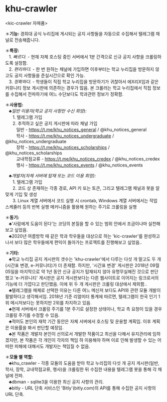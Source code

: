 # khu-crawler
<kic-crawler 자매품>

＊<b>기능:</b> 경희대 공식 누리집에 게시되는 공지 사항들을 자동으로 수집해서 텔레그램 채널로 전송해줍니다.<br>

＊<b>특장:</b><br>
&nbsp;&nbsp;&nbsp;1. <i>빠르다.</i> - 현재 자체 호스팅 중인 서버에서 1분 간격으로 신규 공지 사항을 크롤링하도록 설정함.<br>
&nbsp;&nbsp;&nbsp;2. <i>편리하다.</i> - 한 번 원하는 채널에 가입하면 이후부터는 학교 누리집을 방문하지 않고도 공지 사항들을 준실시간으로 확인 가능.<br>
&nbsp;&nbsp;&nbsp;3. <i>정확하다.</i> - 학생들이 직접 학교 누리집을 방문하기가 귀찮아서 에X리X임과 같은 커뮤니티 정보 게시판에 의존하는 경우가 많음. 본 크롤러는 학교 누리집에서 직접 정보를 수집해서 전파하기에 여느 수단보다도 학과관련 정보가 정확함.<br>

＊<b>사용법:</b><br>
   &nbsp;&nbsp;&nbsp;♣<i>일반 이용자(학교 공지 사항만 수신 희망):</i><br>
      &nbsp;&nbsp;&nbsp;&nbsp;&nbsp;&nbsp;1. 텔레그램 가입<br>
      &nbsp;&nbsp;&nbsp;&nbsp;&nbsp;&nbsp;2. 추적하고 싶은 공지 게시판에 따라 채널 가입<br>
         &nbsp;&nbsp;&nbsp;&nbsp;&nbsp;&nbsp;&nbsp;&nbsp;&nbsp;일반 - https://t.me/khu_notices_general  /  @khu_notices_general<br>
         &nbsp;&nbsp;&nbsp;&nbsp;&nbsp;&nbsp;&nbsp;&nbsp;&nbsp;학사 - https://t.me/khu_notices_undergraduate  /  @khu_notices_undergraduate<br>
         &nbsp;&nbsp;&nbsp;&nbsp;&nbsp;&nbsp;&nbsp;&nbsp;&nbsp;장학 - https://t.me/khu_notices_scholarships  /  @khu_notices_scholarships<br>
         &nbsp;&nbsp;&nbsp;&nbsp;&nbsp;&nbsp;&nbsp;&nbsp;&nbsp;교내학점교류 - https://t.me/khu_notices_credex  / @khu_notices_credex<br>
         &nbsp;&nbsp;&nbsp;&nbsp;&nbsp;&nbsp;&nbsp;&nbsp;&nbsp;행사 - https://t.me/khu_notices_events  / @khu_notices_events<br>
     
   &nbsp;&nbsp;&nbsp;♣<i>개발자(자체 서버에 탑재 또는 코드 이용 희망):</i><br>
      &nbsp;&nbsp;&nbsp;&nbsp;&nbsp;&nbsp;1. 텔레그램 가입<br>
      &nbsp;&nbsp;&nbsp;&nbsp;&nbsp;&nbsp;2. 코드 상 존재하는 각종 경로, API 키 또는 토큰, 그리고 텔레그램 채널과 봇을 알맞게 기입 및 생성<br>
      &nbsp;&nbsp;&nbsp;&nbsp;&nbsp;&nbsp;3. Linux 계열 서버에서 코드 실행 시 crontab, Windows 계열 서버에서는 작업 스케쥴러 등의 반복 실행 메커니즘을 활용해 원하는 주기로 크롤링을 실행<br>

＊<b>동기:</b><br>
&nbsp;&nbsp;&nbsp;♣'사람에게 도움이 된다'는 코딩의 본질을 할 수 있는 범위 안에서 조금이나마 실천해보고 싶었음.<br>
&nbsp;&nbsp;&nbsp;♣2020년 여름방학 때 같은 학과 학우들을 대상으로 하는 'kic-crawler'를 완성하고 나서 보다 많은 학우들에게 편익이 돌아가는 프로젝트를 진행해보고 싶었음..<br>

＊<b>기타:</b><br>
&nbsp;&nbsp;&nbsp;♣학교 누리집 공지 게시판의 갯수는 'khu-crawler'에서 다루는 다섯 개 말고도 두 개(시간표 변경, e-커뮤니티)가 더 존재함. 하지만, '시간표 변경' 게시판은 2018년 09월 05일을 마지막으로 약 1년 동안 신규 공지가 탑재되지 않아 유명무실해진 것으로 판단했고 'e-커뮤니티' 게시판은 공지 게시판보다는 다른 웹사이트로 이어지는 링크로서의 기능에 더 가깝다고 판단했음. 이에 위 두 개 게시판은 크롤링 대상에서 제외함..<br>
&nbsp;&nbsp;&nbsp;♣텔레그램을 매체로 선택한 이유는 다른 여느 메신저 보다도 API와 관련 모듈 개발이 활발하다고 생각해서임. 2018년 기준 리얼미터 통계에 따르면, 텔레그램이 한국 인기 1위 메시저보다는 못하지만 2위를 차지하고 있음.<br>
&nbsp;&nbsp;&nbsp;♣현재 서버에서 크롤링 주기를 1분 주기로 설정한 상태이나, 학교 측 요청이 있을 경우 크롤링 주기를 수정할 수 있음.<br>
&nbsp;&nbsp;&nbsp;♣적어도 본인의 재학 기간 동안은 자체 서버에서 호스팅 및 운용할 계획임. 이후 계획은 이용률을 봐서 판단할 예정임.<br>
&nbsp;&nbsp;&nbsp;♣본 작품은 개발자 본인이 선의로서 개발한 작품이고 최선을 다해서 유지관리에 임하겠지만, 본 작품은 각 개인이 각자의 책임 하 이용해야 하며 이로 인해 발생할 수 있는 어떠한 피해에 대해서도 개발자는 책임질 수 없음.<br>


＊<b>모듈 별 역할:</b><br>
   &nbsp;&nbsp;&nbsp;♣khu_crawler - 각종 모듈의 도움을 받아 학교 누리집의 다섯 개 공지 게시판(일반, 학사, 장학, 교내학점교류, 행사)을 크롤링한 뒤 수집한 내용을 텔레그램 봇을 통해 각 채널에 전파.<br>
   &nbsp;&nbsp;&nbsp;♣dbman - sqlite3을 이용한 최신 공지 사항의 관리.<br>
   &nbsp;&nbsp;&nbsp;♣bitly - URL 단축 서비스인 'Bitly'(bitly.com)의 API를 통해 수집한 공지 사항의 URL 단축.<br>
